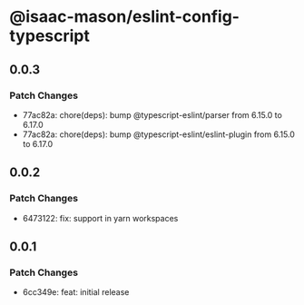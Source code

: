 # @isaac-mason/eslint-config-typescript

## 0.0.3

### Patch Changes

-   77ac82a: chore(deps): bump @typescript-eslint/parser from 6.15.0 to 6.17.0
-   77ac82a: chore(deps): bump @typescript-eslint/eslint-plugin from 6.15.0 to 6.17.0

## 0.0.2

### Patch Changes

-   6473122: fix: support in yarn workspaces

## 0.0.1

### Patch Changes

-   6cc349e: feat: initial release
